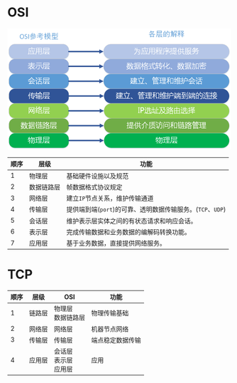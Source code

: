 # OSI

![img](../.imgs/OSI)

| 顺序 | 层级       | 功能                                                         |
| ---- | ---------- | ------------------------------------------------------------ |
| 1    | 物理层     | 基础硬件设施以及规范                                         |
| 2    | 数据链路层 | 帧数据格式协议规定                                           |
| 3    | 网络层     | 建立``IP``节点关系，维护传输通道                             |
| 4    | 传输层     | 提供端到端(``port``)的可靠、透明数据传输服务。(``TCP``、``UDP``) |
| 5    | 会话层     | 维护表示层实体之间的有状态请求和响应会话。                   |
| 6    | 表示层     | 完成传输数据和业务数据的编解码转换功能。                     |
| 7    | 应用层     | 基于业务数据，直接提供网络服务。                             |

# TCP

| 顺序 | 层级   | OSI                            | 功能             |
| ---- | ------ | ------------------------------ | ---------------- |
| 1    | 链路层 | 物理层<br />数据链路层         | 物理传输基础     |
| 2    | 网络层 | 网络层                         | 机器节点网络     |
| 3    | 传输层 | 传输层                         | 端点稳定数据传输 |
| 4    | 应用层 | 会话层<br />表示层<br />应用层 | 应用             |

